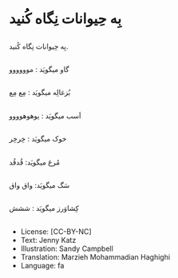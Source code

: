 # بِه حِیوانات نِگاه کُنید

##
بِه حِیوانات نِگاه کُنید.

##
گاو میگویَد : موووووو

##
بُزغالِه میگویَد : مِع مِع

##
اَسب میگویَد : یوهوهوووو

##
خوک میگویَد : خِرخِر

##
مُرغ میگویَد: قُدقُد

##
سَگ میگویَد: واق واق

##
کِشاوَرز میگویَد : ششش

##
* License: [CC-BY-NC]
* Text: Jenny Katz
* Illustration: Sandy Campbell
* Translation: Marzieh Mohammadian Haghighi
* Language: fa
